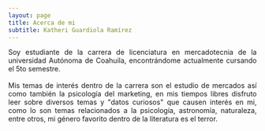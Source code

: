 ```yaml
---
layout: page
title: Acerca de mi
subtitle: Katheri Guardiola Ramírez
---
```


<div style="text-align:justify">
Soy estudiante de la carrera de licenciatura en mercadotecnia de la universidad Autónoma de Coahuila, encontrándome actualmente cursando el 5to semestre. 
</div>
<br>
<div style="text-align:justify">
Mis temas de interés dentro de la carrera son el estudio de mercados así como también la psicología del marketing, en mis tiempos libres disfruto leer sobre diversos temas y "datos curiosos" que causen interés en mi, como lo son temas relacionados a la psicología, astronomía, naturaleza, entre otros, mi género favorito dentro de la literatura es el terror.
</div>

